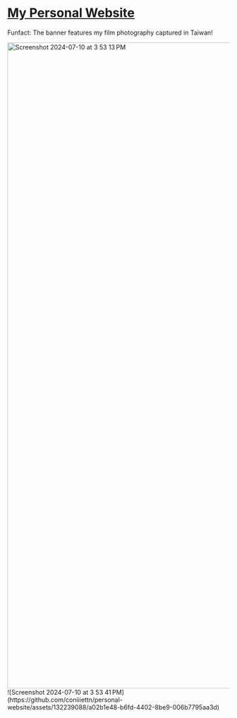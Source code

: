 # [My Personal Website](https://conniehsu.netlify.app)

Funfact: The banner features my film photography captured in Taiwan!

<img width="1464" alt="Screenshot 2024-07-10 at 3 53 13 PM" src="https://github.com/coniiiettn/personal-website/assets/132239088/9fc52042-3f93-4029-8eba-15a4fdb59355">
![Screenshot 2024-07-10 at 3 53 41 PM](https://github.com/coniiiettn/personal-website/assets/132239088/a02b1e48-b6fd-4402-8be9-006b7795aa3d)

